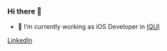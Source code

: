 ### Hi there 👋

- 🔭 I’m currently working as iOS Developer in [IQUI](https://iquii.com)

[LinkedIn](https://www.linkedin.com/in/berardinelli-luca/)
